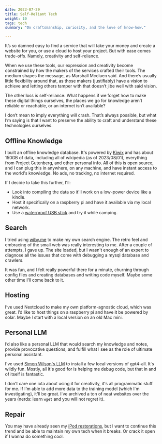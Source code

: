 ```yaml
---
date: 2023-07-29
title: Self-Reliant Tech
weight: 10
tags: tech
summary: "On craftsmanship, curiosity, and the love of know-how."

---
```


It’s so damned easy to find a service that will take your money and create a website for you, or use a cloud to host your project. But with ease comes trade-offs. Namely, creativity and self-reliance.

When we use these tools, our expression and creativity become constrained by how the makers of the services crafted their tools. The medium shapes the message, as Marshall Mccluen said. And there’s usually little flexibility around that, as those makers (justifiably) have a vision to achieve and letting others tamper with that doesn’t jibe well with said vision. 

The other loss is self-reliance. What happens if we forget how to make these digital things ourselves, the places we go for knowledge aren’t reliable or reachable, or an internet isn’t available?

I don’t mean to imply everything will crash. That’s always possible, but what I’m saying is that I want to preserve the ability to craft and understand these technologies ourselves.

## Offline Knowledge
I built an offline knowledge database. It's powered by [Kiwix](kiwix.org) and has about 150GB of data, including all of wikipedia (as of 2023/08/01), everything from Project Gutenberg, and other personal info. All of this is open source, and I can plug this in anywhere, on any machine, and have instant access to the world's knowledge. No ads, no tracking, no internet required.

If I decide to take this further, I'll:
- Look into compiling the data so it'll work on a low-power device like a kindle.
- Host it specifically on a raspberry pi and have it available via my local network.
- Use a [waterproof USB stick](https://www.gorilladriveusb.com) and try it while camping.

## Search
I tried using [wiby.me](https://wiby.me/) to make my own search engine. The retro feel and embracing of the small web was really interesting to me. After a couple of attempts, I gave up. The site loaded, but I wasn't enough of an expert to diagnose all the issues that come with debugging a mysql database and crawlers. 

It was fun, and I felt really powerful there for a minute, churning through config files and creating databases and writing code myself. Maybe some other time I'll come back to it.

## Hosting
I’ve used Nextcloud to make my own platform-agnostic cloud, which was great. I’d like to host things on a raspberry pi and have it be powered by solar. Maybe I start with a local version on an old Mac mini. 

## Personal LLM
I’d also like a personal LLM that would search my knowledge and notes, provide provocative questions, and fulfill what I see as the role of ultimate personal assistant. 

I've used [Simon Wilson's LLM](https://simonwillison.net/2023/Mar/11/llama/) to install a few local versions of gpt4-all. It's wildly fun. Mostly, all it's good for is helping me debug code, but that in and of itself is fantastic.

I don't care one iota about using it for creativity, it's all programmatic stuff for me. If I'm able to add more data to the training model (which I'm investigating), it'll be great. I've archived a ton of neat websites over the years (nerds: learn `wget` and you will not regret it). 

## Repair
You may have already seen my [iPod restorations](/art/2022-01-01-ipod-restorations/), but I want to continue this trend and be able to maintain my own tech when it breaks. Or crack it open if I wanna do something cool.